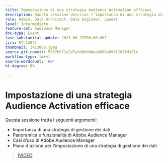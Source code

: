 ```yaml
---
title: Impostazione di una strategia Audience Activation efficace
description: Questa sessione descrive l’importanza di una strategia di gestione dei dati, panoramica e funzionalità di Adobe Audience Manager, casi di utilizzo di Adobe Audience Manager, piano d’azione per l’impostazione di una strategia di gestione dei dati
role: Admin, Data Architect, Data Engineer, Leader
level: Intermediate
feature-set: Audience Manager
doc-type: Event
last-substantial-update: 2023-08-25T00:00:00Z
jira: KT-13847
thumbnail: 3423008.jpeg
source-git-commit: 595fb971e2d7a3d8bdd4ea8608e896f187fd185e
workflow-type: tm+mt
source-wordcount: '69'
ht-degree: 0%

---
```



# Impostazione di una strategia Audience Activation efficace

Questa sessione tratta i seguenti argomenti:

- Importanza di una strategia di gestione dei dati
- Panoramica e funzionalità di Adobe Audience Manager
- Casi d’uso di Adobe Audience Manager
- Piano d&#39;azione per l&#39;impostazione di una strategia di gestione dei dati

>[!VIDEO](https://video.tv.adobe.com/v/3423008/?learn=on)
